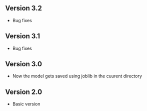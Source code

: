 ## Version 3.2
- Bug fixes

## Version 3.1
- Bug fixes

## Version 3.0
- Now the model gets saved using joblib in the cuurent directory

## Version 2.0
- Basic version